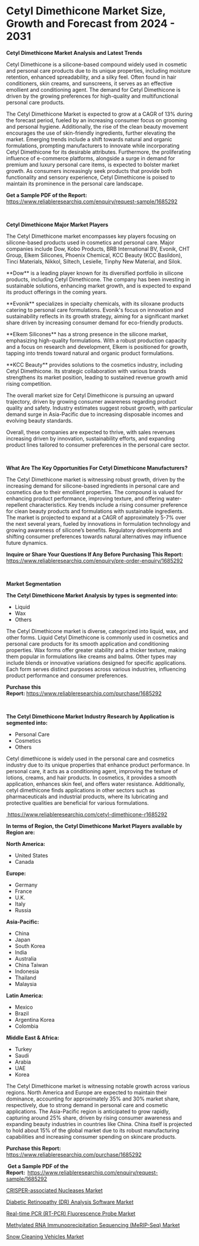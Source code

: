 <p><h1>Cetyl Dimethicone Market Size, Growth and Forecast from 2024 - 2031</h1></p><p><strong>Cetyl Dimethicone Market Analysis and Latest Trends</strong></p>
<p><p>Cetyl Dimethicone is a silicone-based compound widely used in cosmetic and personal care products due to its unique properties, including moisture retention, enhanced spreadability, and a silky feel. Often found in hair conditioners, skin creams, and sunscreens, it serves as an effective emollient and conditioning agent. The demand for Cetyl Dimethicone is driven by the growing preferences for high-quality and multifunctional personal care products.</p><p>The Cetyl Dimethicone Market is expected to grow at a CAGR of 13% during the forecast period, fueled by an increasing consumer focus on grooming and personal hygiene. Additionally, the rise of the clean beauty movement encourages the use of skin-friendly ingredients, further elevating the market. Emerging trends include a shift towards natural and organic formulations, prompting manufacturers to innovate while incorporating Cetyl Dimethicone for its desirable attributes. Furthermore, the proliferating influence of e-commerce platforms, alongside a surge in demand for premium and luxury personal care items, is expected to bolster market growth. As consumers increasingly seek products that provide both functionality and sensory experience, Cetyl Dimethicone is poised to maintain its prominence in the personal care landscape.</p></p>
<p><strong>Get a Sample PDF of the Report:&nbsp;</strong> <a href="https://www.reliableresearchiq.com/enquiry/request-sample/1685292?utm_campaign=1611&utm_medium=2&utm_source=Github&utm_content=ia&utm_term=16102024&utm_id=cetyl-dimethicone">https://www.reliableresearchiq.com/enquiry/request-sample/1685292</a></p>
<p>&nbsp;</p>
<p><strong>Cetyl Dimethicone Major Market Players</strong></p>
<p><p>The Cetyl Dimethicone market encompasses key players focusing on silicone-based products used in cosmetics and personal care. Major companies include Dow, Kobo Products, BRB International BV, Evonik, CHT Group, Elkem Silicones, Phoenix Chemical, KCC Beauty (KCC Basildon), Tinci Materials, Nikkol, Siltech, Lesielle, Tinphy New Material, and Silok.</p><p>**Dow** is a leading player known for its diversified portfolio in silicone products, including Cetyl Dimethicone. The company has been investing in sustainable solutions, enhancing market growth, and is expected to expand its product offerings in the coming years.</p><p>**Evonik** specializes in specialty chemicals, with its siloxane products catering to personal care formulations. Evonik's focus on innovation and sustainability reflects in its growth strategy, aiming for a significant market share driven by increasing consumer demand for eco-friendly products.</p><p>**Elkem Silicones** has a strong presence in the silicone market, emphasizing high-quality formulations. With a robust production capacity and a focus on research and development, Elkem is positioned for growth, tapping into trends toward natural and organic product formulations.</p><p>**KCC Beauty** provides solutions to the cosmetics industry, including Cetyl Dimethicone. Its strategic collaboration with various brands strengthens its market position, leading to sustained revenue growth amid rising competition.</p><p>The overall market size for Cetyl Dimethicone is pursuing an upward trajectory, driven by growing consumer awareness regarding product quality and safety. Industry estimates suggest robust growth, with particular demand surge in Asia-Pacific due to increasing disposable incomes and evolving beauty standards.</p><p>Overall, these companies are expected to thrive, with sales revenues increasing driven by innovation, sustainability efforts, and expanding product lines tailored to consumer preferences in the personal care sector.</p></p>
<p>&nbsp;</p>
<p><strong>What Are The Key Opportunities For Cetyl Dimethicone Manufacturers?</strong></p>
<p><p>The Cetyl Dimethicone market is witnessing robust growth, driven by the increasing demand for silicone-based ingredients in personal care and cosmetics due to their emollient properties. The compound is valued for enhancing product performance, improving texture, and offering water-repellent characteristics. Key trends include a rising consumer preference for clean beauty products and formulations with sustainable ingredients. The market is projected to expand at a CAGR of approximately 5-7% over the next several years, fueled by innovations in formulation technology and growing awareness of silicone’s benefits. Regulatory developments and shifting consumer preferences towards natural alternatives may influence future dynamics.</p></p>
<p><strong>Inquire or Share Your Questions If Any Before Purchasing This Report:</strong> <a href="https://www.reliableresearchiq.com/enquiry/pre-order-enquiry/1685292?utm_campaign=1611&utm_medium=2&utm_source=Github&utm_content=ia&utm_term=16102024&utm_id=cetyl-dimethicone">https://www.reliableresearchiq.com/enquiry/pre-order-enquiry/1685292</a></p>
<p>&nbsp;</p>
<p><strong>Market Segmentation</strong></p>
<p><strong>The Cetyl Dimethicone Market Analysis by types is segmented into:</strong></p>
<p><ul><li>Liquid</li><li>Wax</li><li>Others</li></ul></p>
<p><p>The Cetyl Dimethicone market is diverse, categorized into liquid, wax, and other forms. Liquid Cetyl Dimethicone is commonly used in cosmetics and personal care products for its smooth application and conditioning properties. Wax forms offer greater stability and a thicker texture, making them popular in formulations like creams and balms. Other types may include blends or innovative variations designed for specific applications. Each form serves distinct purposes across various industries, influencing product performance and consumer preferences.</p></p>
<p><strong>Purchase this Report:&nbsp;</strong><a href="https://www.reliableresearchiq.com/purchase/1685292?utm_campaign=1611&utm_medium=2&utm_source=Github&utm_content=ia&utm_term=16102024&utm_id=cetyl-dimethicone">https://www.reliableresearchiq.com/purchase/1685292</a></p>
<p>&nbsp;</p>
<p><strong>The Cetyl Dimethicone Market Industry Research by Application is segmented into:</strong></p>
<p><ul><li>Personal Care</li><li>Cosmetics</li><li>Others</li></ul></p>
<p><p>Cetyl dimethicone is widely used in the personal care and cosmetics industry due to its unique properties that enhance product performance. In personal care, it acts as a conditioning agent, improving the texture of lotions, creams, and hair products. In cosmetics, it provides a smooth application, enhances skin feel, and offers water resistance. Additionally, cetyl dimethicone finds applications in other sectors such as pharmaceuticals and industrial products, where its lubricating and protective qualities are beneficial for various formulations.</p></p>
<p><a href="https://www.reliableresearchiq.com/cetyl-dimethicone-r1685292?utm_campaign=1611&utm_medium=2&utm_source=Github&utm_content=ia&utm_term=16102024&utm_id=cetyl-dimethicone">&nbsp;https://www.reliableresearchiq.com/cetyl-dimethicone-r1685292</a></p>
<p><strong>In terms of Region, the Cetyl Dimethicone Market Players available by Region are:</strong></p>
<p>
    <p> <strong> North America: </strong>
        <ul>
            <li>United States</li>
            <li>Canada</li>
        </ul>
        </p> 
    <p> <strong> Europe: </strong>
        <ul>
            <li>Germany</li>
            <li>France</li>
            <li>U.K.</li>
            <li>Italy</li>
            <li>Russia</li>
        </ul>
        </p> 
    <p> <strong> Asia-Pacific: </strong>
        <ul>
            <li>China</li>
            <li>Japan</li>
            <li>South Korea</li>
            <li>India</li>
            <li>Australia</li>
            <li>China Taiwan</li>
            <li>Indonesia</li>
            <li>Thailand</li>
            <li>Malaysia</li>
        </ul>
        </p> 
    <p> <strong> Latin America: </strong>
        <ul>
            <li>Mexico</li>
            <li>Brazil</li>
            <li>Argentina Korea</li>
            <li>Colombia</li>
        </ul>
        </p> 
    <p> <strong> Middle East & Africa: </strong>
        <ul>
            <li>Turkey</li>
            <li>Saudi</li>
            <li>Arabia</li>
            <li>UAE</li>
            <li>Korea</li>
        </ul>
    </p>
    </p>
<p><p>The Cetyl Dimethicone market is witnessing notable growth across various regions. North America and Europe are expected to maintain their dominance, accounting for approximately 35% and 30% market share, respectively, due to strong demand in personal care and cosmetic applications. The Asia-Pacific region is anticipated to grow rapidly, capturing around 25% share, driven by rising consumer awareness and expanding beauty industries in countries like China. China itself is projected to hold about 15% of the global market due to its robust manufacturing capabilities and increasing consumer spending on skincare products.</p></p>
<p><strong>Purchase this Report: </strong><a href="https://www.reliableresearchiq.com/purchase/1685292?utm_campaign=1611&utm_medium=2&utm_source=Github&utm_content=ia&utm_term=16102024&utm_id=cetyl-dimethicone">https://www.reliableresearchiq.com/purchase/1685292</a></p>
<p>&nbsp;<strong>Get a Sample PDF of the Report:&nbsp;&nbsp;</strong><a href="https://www.reliableresearchiq.com/enquiry/request-sample/1685292?utm_campaign=1611&utm_medium=2&utm_source=Github&utm_content=ia&utm_term=16102024&utm_id=cetyl-dimethicone">https://www.reliableresearchiq.com/enquiry/request-sample/1685292</a></p>
<p><strong></strong></p>
<p><p><a href="https://www.linkedin.com/pulse/crisper-associated-nucleases-market-strategic-insights-0ihgc?trk=public_post_embed_feed-article-content&utm_campaign=1611&utm_medium=2&utm_source=Github&utm_content=ia&utm_term=16102024&utm_id=cetyl-dimethicone">CRISPER-associated Nucleases Market</a></p><p><a href="https://www.linkedin.com/pulse/diabetic-retinopathy-dr-analysis-software-market-global-regional-lhktc?trk=public_post_embed_feed-article-content&utm_campaign=1611&utm_medium=2&utm_source=Github&utm_content=ia&utm_term=16102024&utm_id=cetyl-dimethicone">Diabetic Retinopathy (DR) Analysis Software Market</a></p><p><a href="https://www.linkedin.com/pulse/exploring-real-time-pcr-rt-pcr-fluorescence-probe-market-dynamics-paogc?trk=public_post_embed_feed-article-content&utm_campaign=1611&utm_medium=2&utm_source=Github&utm_content=ia&utm_term=16102024&utm_id=cetyl-dimethicone">Real-time PCR (RT-PCR) Fluorescence Probe Market</a></p><p><a href="https://www.linkedin.com/pulse/methylated-rna-immunoprecipitation-sequencing-merip-seq-market-e8ldc?trk=public_post_embed_feed-article-content&utm_campaign=1611&utm_medium=2&utm_source=Github&utm_content=ia&utm_term=16102024&utm_id=cetyl-dimethicone">Methylated RNA Immunoprecipitation Sequencing (MeRIP-Seq) Market</a></p><p><a href="https://github.com/mauripalmi/Market-Research-Report-List-5/blob/main/snow-cleaning-vehicles-market.md?utm_campaign=1611&utm_medium=2&utm_source=Github&utm_content=ia&utm_term=16102024&utm_id=cetyl-dimethicone">Snow Cleaning Vehicles Market</a></p></p>